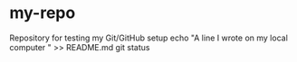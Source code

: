 # my-repo
Repository for testing my Git/GitHub setup
echo "A line I wrote on my local computer  " >> README.md
git status
